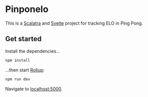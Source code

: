# Pinponelo

This is a [Scalatra](https://scalatra.org/) and [Svelte](https://svelte.dev/) project for tracking ELO in Ping Pong.

## Get started

Install the dependencies...

```bash
npm install
```

...then start [Rollup](https://rollupjs.org):

```bash
npm run dev
```

Navigate to [localhost:5000](http://localhost:5000).